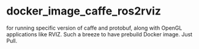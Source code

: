# docker_image_caffe_ros2rviz
for running specific version of caffe and protobuf, along with OpenGL applications like RVIZ. Such a breeze to have prebuild Docker image. Just Pull.

